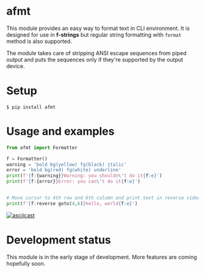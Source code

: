 # afmt

This module provides an easy way to format text in CLI environment.
It is designed for use in **f-strings** but regular string formatting with
`format` method is also supported.

The module takes care of stripping ANSI escape sequences from piped output
and puts the sequences only if they're supported by the output device.

# Setup 

`$ pip install afmt`

# Usage and examples

```python
from afmt import Formatter

f = Formatter()
warning = 'bold bg(yellow) fg(black) italic'
error = 'bold bg(red) fg(white) underline'
print(f'{f:{warning}}Warning: you shouldn\'t do it{f:e}')
print(f'{f:{error}}Error: you can\'t do it{f:e}')


# Move cursor to 4th row and 6th column and print text in reverse video mode 
print(f'{f:reverse goto(4,6)}hello, world{f:e}')
```

[![asciicast](https://asciinema.org/a/271390.svg)](https://asciinema.org/a/271390)

# Development status

This module is in the early stage of development.
More features are coming hopefully soon.
